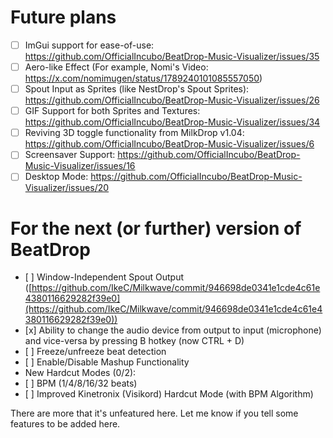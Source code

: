 # Future plans
- [ ] ImGui support for ease-of-use: https://github.com/OfficialIncubo/BeatDrop-Music-Visualizer/issues/35
- [ ] Aero-like Effect (For example, Nomi's Video: <https://x.com/nomimugen/status/1789240101085557050>)
- [ ] Spout Input as Sprites (like NestDrop's Spout Sprites): https://github.com/OfficialIncubo/BeatDrop-Music-Visualizer/issues/26
- [ ] GIF Support for both Sprites and Textures: https://github.com/OfficialIncubo/BeatDrop-Music-Visualizer/issues/34
- [ ] Reviving 3D toggle functionality from MilkDrop v1.04: https://github.com/OfficialIncubo/BeatDrop-Music-Visualizer/issues/6
- [ ] Screensaver Support: https://github.com/OfficialIncubo/BeatDrop-Music-Visualizer/issues/16
- [ ] Desktop Mode: https://github.com/OfficialIncubo/BeatDrop-Music-Visualizer/issues/20

# For the next (or further) version of BeatDrop

* \[ ] Window-Independent Spout Output ([https://github.com/IkeC/Milkwave/commit/946698de0341e1cde4c61e4380116629282f39e0](https://github.com/IkeC/Milkwave/commit/946698de0341e1cde4c61e4380116629282f39e0))
* \[x] Ability to change the audio device from output to input (microphone) and vice-versa by pressing B hotkey (now CTRL + D)
* \[ ] Freeze/unfreeze beat detection
* \[ ] Enable/Disable Mashup Functionality
* New Hardcut Modes (0/2):
* \[ ] BPM (1/4/8/16/32 beats)
* \[ ] Improved Kinetronix (Visikord) Hardcut Mode (with BPM Algorithm)

There are more that it's unfeatured here. Let me know if you tell some features to be added here.

